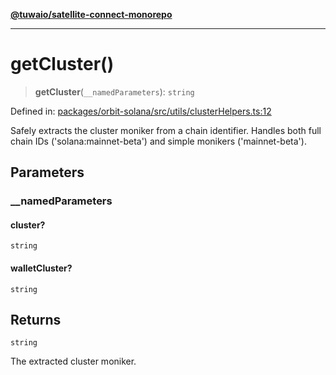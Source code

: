 [**@tuwaio/satellite-connect-monorepo**](../../../README.md)

***

# getCluster()

> **getCluster**(`__namedParameters`): `string`

Defined in: [packages/orbit-solana/src/utils/clusterHelpers.ts:12](https://github.com/TuwaIO/satellite-connect/blob/f8f5982b4939a6a74eb2eb686216730e40bd72ef/packages/orbit-solana/src/utils/clusterHelpers.ts#L12)

Safely extracts the cluster moniker from a chain identifier.
Handles both full chain IDs ('solana:mainnet-beta') and simple monikers ('mainnet-beta').

## Parameters

### \_\_namedParameters

#### cluster?

`string`

#### walletCluster?

`string`

## Returns

`string`

The extracted cluster moniker.
